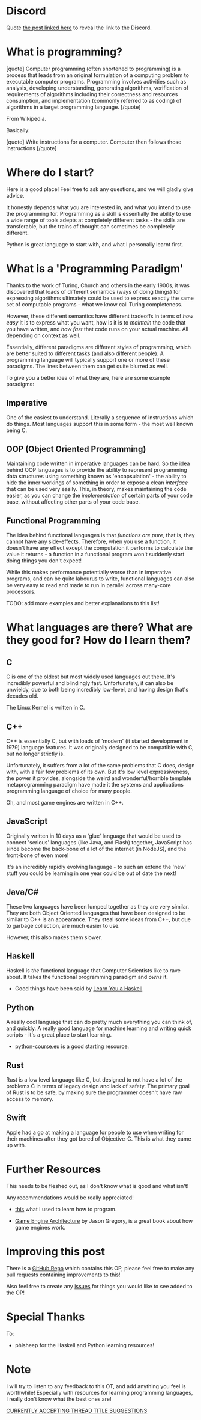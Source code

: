 # Discord

Quote [the post linked here](https://www.resetera.com/posts/462255/) to reveal the link to the Discord.

# What is programming?

[quote] Computer programming (often shortened to programming) is a process that leads from an original formulation of a computing problem to executable computer programs. Programming involves activities such as analysis, developing understanding, generating algorithms, verification of requirements of algorithms including their correctness and resources consumption, and implementation (commonly referred to as coding) of algorithms in a target programming language. [/quote]


From Wikipedia.

Basically:

[quote] Write instructions for a computer. Computer then follows those instructions [/quote]

# Where do I start?

Here is a good place! Feel free to ask any questions, and we will gladly give advice.

It honestly depends what you are interested in, and what you intend to use the programming for. Programming as a skill is essentially the ability to use a wide range of tools adepts at completely different tasks - the skills are transferable, but the trains of thought can sometimes be completely different.

Python is great language to start with, and what I personally learnt first.

# What is a 'Programming Paradigm'

Thanks to the work of Turing, Church and others in the early 1900s, it was discovered that loads of different semantics (ways of doing things) for expressing algorithms ultimately could be used to express exactly the same set of computable programs - what we know call Turing completeness.

However, these different semantics have different tradeoffs in terms of *how easy* it is to express what you want, how is it is to *maintain* the code that you have written, and *how fast* that code runs on your actual machine. All depending on context as well.

Essentially, different paradigms are different styles of programming, which are better suited to different tasks (and also different people). A programming language will typically support one or more of these paradigms. The lines between them can get quite blurred as well.

To give you a better idea of what they are, here are some example paradigms:

## Imperative

One of the easiest to understand. Literally a sequence of instructions which do things. Most languages support this in some form - the most well known being C.

## OOP (Object Oriented Programming)

Maintaining code written in imperative languages can be hard. So the idea behind OOP languages is to provide the ability to represent programming data structures using something known as 'encapsulation' - the ability to hide the inner workings of something in order to expose a clean *interface* that can be used very easily. This, in theory, makes maintaining the code easier, as you can change the *implementation* of certain parts of your code base, without affecting other parts of your code base.

## Functional Programming

The idea behind functional languages is that *functions are pure*, that is, they cannot have any side-effects. Therefore, when you use a function, it doesn't have any effect except the computation it performs to calculate the value it returns - a function in a functional program won't suddenly start doing things you don't expect!

While this makes performance potentially worse than in imperative programs, and can be quite labourus to write, functional languages can also be very easy to read and made to run in parallel across many-core processors.

TODO: add more examples and better explanations to this list!

# What languages are there? What are they good for? How do I learn them?

## C

C is one of the oldest but most widely used languages out there. It's incredibly powerful and blindingly fast. Unfortunately, it can also be unwieldy, due to both being incredibly low-level, and having design that's decades old.

The Linux Kernel is written in C.

## C++

C++ is essentially C, but with loads of 'modern' (it started development in 1979) language features. It was originally designed to be compatible with C, but no longer strictly is.

Unfortunately, it suffers from a lot of the same problems that C does, design with, with a fair few problems of its own. But it's low level expressiveness, the power it provides, alongside the weird and wonderful/horrible template metaprogramming paradigm have made it the systems and applications programming language of choice for many people.

Oh, and most game engines are written in C++.

## JavaScript

Originally written in 10 days as a 'glue' language that would be used to connect 'serious' languages (like Java, and Flash) together, JavaScript has since become the back-bone of a lot of the internet (in NodeJS), and the front-bone of even more!

It's an incredibly rapidly evolving language - to such an extend the 'new' stuff you could be learning in one year could be out of date the next!

## Java/C#

These two languages have been lumped together as they are very similar. They are both Object Oriented languages that have been designed to be similar to C++ is an appearance. They steal some ideas from C++, but due to garbage collection, are much easier to use.

However, this also makes them slower.

## Haskell

Haskell is *the* functional language that Computer Scientists like to rave about. It takes the functional programming paradigm and *owns* it.

- Good things have been said by [Learn You a Haskell](http://learnyouahaskell.com/)

## Python

A really cool language that can do pretty much everything you can think of, and quickly. A really good language for machine learning and writing quick scripts - it's a great place to start learning.

 - [python-course.eu](https://www.python-course.eu/) is a good starting resource.

## Rust

Rust is a low level language like C, but designed to not have a lot of the problems C in terms of legacy design and lack of safety. The primary goal of Rust is to be safe, by making sure the programmer doesn't have raw access to memory.

## Swift

Apple had a go at making a language for people to use when writing for their machines after they got bored of Objective-C. This is what they came up with.

# Further Resources

This needs to be fleshed out, as I don't know what is good and what isn't!

Any recommendations  would be really appreciated!

- [this](https://www.cl.cam.ac.uk/teaching/1516/OOProg/handout.pdf) what I used to learn how to program.

- [Game Engine Architecture](http://gameenginebook.com/) by Jason Gregory, is a great book about how game engines work.

# Improving this post

There is a [GitHub Repo](https://github.com/moosichu/resetera_programming_ot) which contains this OP, please feel free to make any pull requests containing improvements to this!

Also feel free to create any [issues](https://github.com/moosichu/resetera_programming_ot/issues) for things you would like to see added to the OP!

# Special Thanks

To:

- phisheep for the Haskell and Python learning resources!

# Note

I will try to listen to any feedback to this OT, and add anything you feel is worthwhile! Especially with resources for learning programming languages, I really don't know what the best ones are!

[CURRENTLY ACCEPTING THREAD TITLE SUGGESTIONS](https://github.com/moosichu/resetera_programming_ot/issues/1)